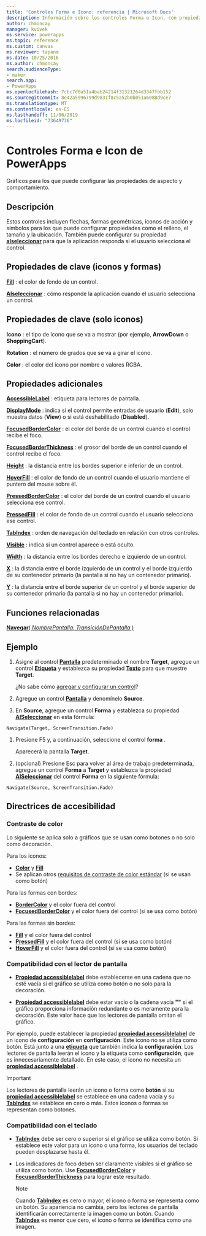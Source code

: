 ```yaml
---
title: 'Controles Forma e Icono: referencia | Microsoft Docs'
description: Información sobre los controles Forma e Icon, con propiedades y ejemplos
author: chmoncay
manager: kvivek
ms.service: powerapps
ms.topic: reference
ms.custom: canvas
ms.reviewer: tapanm
ms.date: 10/25/2016
ms.author: chmoncay
search.audienceType:
- maker
search.app:
- PowerApps
ms.openlocfilehash: 7cbc7d0a51a4bab24214f31321264d3347fbb152
ms.sourcegitcommit: 8e42a5996799d9831f8c5a52b0b051a6088d9ce7
ms.translationtype: MT
ms.contentlocale: es-ES
ms.lasthandoff: 11/06/2019
ms.locfileid: "73649736"
---
```

# <a name="shape-controls-and-icon-controls-in-powerapps"></a>Controles Forma e Icon de PowerApps
Gráficos para los que puede configurar las propiedades de aspecto y comportamiento.

## <a name="description"></a>Descripción
Estos controles incluyen flechas, formas geométricas, iconos de acción y símbolos para los que puede configurar propiedades como el relleno, el tamaño y la ubicación. También puede configurar su propiedad **[alseleccionar](properties-core.md)** para que la aplicación responda si el usuario selecciona el control.

## <a name="key-properties-icons-and-shapes"></a>Propiedades de clave (iconos y formas)
**[Fill](properties-color-border.md)** : el color de fondo de un control.

**[Alseleccionar](properties-core.md)** : cómo responde la aplicación cuando el usuario selecciona un control.

## <a name="key-properties-icons-only"></a>Propiedades de clave (solo iconos)

**Icono** : el tipo de icono que se va a mostrar (por ejemplo, **ArrowDown** o **ShoppingCart**). 

**Rotation** : el número de grados que se va a girar el icono. 

**Color** : el color del icono por nombre o valores RGBA.

## <a name="additional-properties"></a>Propiedades adicionales
**[AccessibleLabel](properties-accessibility.md)** : etiqueta para lectores de pantalla.

**[DisplayMode](properties-core.md)** : indica si el control permite entradas de usuario (**Edit**), solo muestra datos (**View**) o si está deshabilitado (**Disabled**).

**[FocusedBorderColor](properties-color-border.md)** : el color del borde de un control cuando el control recibe el foco.

**[FocusedBorderThickness](properties-color-border.md)** : el grosor del borde de un control cuando el control recibe el foco.

**[Height](properties-size-location.md)** : la distancia entre los bordes superior e inferior de un control.

**[HoverFill](properties-color-border.md)** : el color de fondo de un control cuando el usuario mantiene el puntero del mouse sobre él.

**[PressedBorderColor](properties-color-border.md)** : el color del borde de un control cuando el usuario selecciona ese control.

**[PressedFill](properties-color-border.md)** : el color de fondo de un control cuando el usuario selecciona ese control.

**[TabIndex](properties-accessibility.md)** : orden de navegación del teclado en relación con otros controles.

**[Visible](properties-core.md)** : indica si un control aparece o está oculto.

**[Width](properties-size-location.md)** : la distancia entre los bordes derecho e izquierdo de un control.

**[X](properties-size-location.md)** : la distancia entre el borde izquierdo de un control y el borde izquierdo de su contenedor primario (la pantalla si no hay un contenedor primario).

**[Y](properties-size-location.md)** : la distancia entre el borde superior de un control y el borde superior de su contenedor primario (la pantalla si no hay un contenedor primario).

## <a name="related-functions"></a>Funciones relacionadas

[**Navegar**( *NombrePantalla*, *TransiciónDePantalla* )](../functions/function-navigate.md)

## <a name="example"></a>Ejemplo

1. Asigne al control **[Pantalla](control-screen.md)** predeterminado el nombre **Target**, agregue un control **[Etiqueta](control-text-box.md)** y establezca su propiedad **[Texto](properties-core.md)** para que muestre **Target**.

    ¿No sabe cómo [agregar y configurar un control](../add-configure-controls.md)?

1. Agregue un control **[Pantalla](control-screen.md)** y denomínelo **Source**.

1. En **Source**, agregue un control **Forma** y establezca su propiedad **[AlSeleccionar](properties-core.md)** en esta fórmula:

  `Navigate(Target, ScreenTransition.Fade)`
  
1. Presione F5 y, a continuación, seleccione el control **forma** .

    Aparecerá la pantalla **Target**.

1. (opcional) Presione Esc para volver al área de trabajo predeterminada, agregue un control **Forma** a **Target** y establezca la propiedad **[AlSeleccionar](properties-core.md)** del control **Forma** en la siguiente fórmula:

  `Navigate(Source, ScreenTransition.Fade)`

## <a name="accessibility-guidelines"></a>Directrices de accesibilidad

### <a name="color-contrast"></a>Contraste de color

Lo siguiente se aplica solo a gráficos que se usan como botones o no solo como decoración.

Para los iconos:
- **[Color](properties-color-border.md)** y **[Fill](properties-color-border.md)**
- Se aplican otros [requisitos de contraste de color estándar](../accessible-apps-color.md) (si se usan como botón)

Para las formas con bordes:
- **[BorderColor](properties-color-border.md)** y el color fuera del control
- **[FocusedBorderColor](properties-color-border.md)** y el color fuera del control (si se usa como botón)

Para las formas sin bordes:
- **[Fill](properties-color-border.md)** y el color fuera del control
- **[PressedFill](properties-color-border.md)** y el color fuera del control (si se usa como botón)
- **[HoverFill](properties-color-border.md)** y el color fuera del control (si se usa como botón)

### <a name="screen-reader-support"></a>Compatibilidad con el lector de pantalla
- **[Propiedad accessiblelabel](properties-accessibility.md)** debe establecerse en una cadena que no esté vacía si el gráfico se utiliza como botón o no solo para la decoración.

- **[Propiedad accessiblelabel](properties-accessibility.md)** debe estar vacío o la cadena vacía **""** si el gráfico proporciona información redundante o es meramente para la decoración. Este valor hace que los lectores de pantalla omitan el gráfico.

Por ejemplo, puede establecer la propiedad **[propiedad accessiblelabel](properties-accessibility.md)** de un icono de **configuración** en **configuración**. Este icono no se utiliza como botón. Está junto a una **[etiqueta](control-text-box.md)** que también indica la **configuración**. Los lectores de pantalla leerán el icono y la etiqueta como **configuración**, que es innecesariamente detallado. En este caso, el icono no necesita un **[propiedad accessiblelabel](properties-accessibility.md)** .

> [!IMPORTANT]
> Los lectores de pantalla leerán un icono o forma como **botón** si su **[propiedad accessiblelabel](properties-accessibility.md)** se establece en una cadena vacía y su **[TabIndex](properties-accessibility.md)** se establece en cero o más. Estos iconos o formas se representan como botones. 

### <a name="keyboard-support"></a>Compatibilidad con el teclado
- **[TabIndex](properties-accessibility.md)** debe ser cero o superior si el gráfico se utiliza como botón. Si establece este valor para un icono o una forma, los usuarios del teclado pueden desplazarse hasta él.

- Los indicadores de foco deben ser claramente visibles si el gráfico se utiliza como botón. Use **[FocusedBorderColor](properties-color-border.md)** y **[FocusedBorderThickness](properties-color-border.md)** para lograr este resultado.

    > [!NOTE]
    > Cuando **[TabIndex](properties-accessibility.md)** es cero o mayor, el icono o forma se representa como un botón. Su apariencia no cambia, pero los lectores de pantalla identificarán correctamente la imagen como un botón. Cuando **[TabIndex](properties-accessibility.md)** es menor que cero, el icono o forma se identifica como una imagen.
